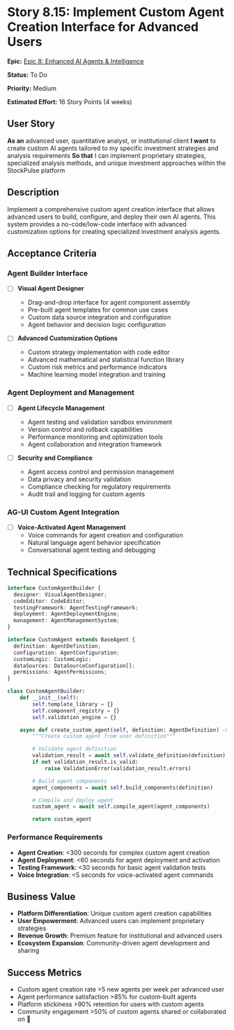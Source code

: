 # Story 8.15: Implement Custom Agent Creation Interface for Advanced Users

**Epic:** [Epic 8: Enhanced AI Agents & Intelligence](../epic-8.md)

**Status:** To Do

**Priority:** Medium

**Estimated Effort:** 16 Story Points (4 weeks)

## User Story

**As an** advanced user, quantitative analyst, or institutional client
**I want** to create custom AI agents tailored to my specific investment strategies and analysis requirements
**So that** I can implement proprietary strategies, specialized analysis methods, and unique investment approaches within the StockPulse platform

## Description

Implement a comprehensive custom agent creation interface that allows advanced users to build, configure, and deploy their own AI agents. This system provides a no-code/low-code interface with advanced customization options for creating specialized investment analysis agents.

## Acceptance Criteria

### Agent Builder Interface

- [ ] **Visual Agent Designer**

  - Drag-and-drop interface for agent component assembly
  - Pre-built agent templates for common use cases
  - Custom data source integration and configuration
  - Agent behavior and decision logic configuration

- [ ] **Advanced Customization Options**
  - Custom strategy implementation with code editor
  - Advanced mathematical and statistical function library
  - Custom risk metrics and performance indicators
  - Machine learning model integration and training

### Agent Deployment and Management

- [ ] **Agent Lifecycle Management**

  - Agent testing and validation sandbox environment
  - Version control and rollback capabilities
  - Performance monitoring and optimization tools
  - Agent collaboration and integration framework

- [ ] **Security and Compliance**
  - Agent access control and permission management
  - Data privacy and security validation
  - Compliance checking for regulatory requirements
  - Audit trail and logging for custom agents

### AG-UI Custom Agent Integration

- [ ] **Voice-Activated Agent Management**
  - Voice commands for agent creation and configuration
  - Natural language agent behavior specification
  - Conversational agent testing and debugging

## Technical Specifications

```typescript
interface CustomAgentBuilder {
  designer: VisualAgentDesigner;
  codeEditor: CodeEditor;
  testingFramework: AgentTestingFramework;
  deployment: AgentDeploymentEngine;
  management: AgentManagementSystem;
}

interface CustomAgent extends BaseAgent {
  definition: AgentDefinition;
  configuration: AgentConfiguration;
  customLogic: CustomLogic;
  dataSources: DataSourceConfiguration[];
  permissions: AgentPermissions;
}
```

```python
class CustomAgentBuilder:
    def __init__(self):
        self.template_library = {}
        self.component_registry = {}
        self.validation_engine = {}

    async def create_custom_agent(self, definition: AgentDefinition) -> CustomAgent:
        """Create custom agent from user definition"""

        # Validate agent definition
        validation_result = await self.validate_definition(definition)
        if not validation_result.is_valid:
            raise ValidationError(validation_result.errors)

        # Build agent components
        agent_components = await self.build_components(definition)

        # Compile and deploy agent
        custom_agent = await self.compile_agent(agent_components)

        return custom_agent
```

### Performance Requirements

- **Agent Creation**: <300 seconds for complex custom agent creation
- **Agent Deployment**: <60 seconds for agent deployment and activation
- **Testing Framework**: <30 seconds for basic agent validation tests
- **Voice Integration**: <5 seconds for voice-activated agent commands

## Business Value

- **Platform Differentiation**: Unique custom agent creation capabilities
- **User Empowerment**: Advanced users can implement proprietary strategies
- **Revenue Growth**: Premium feature for institutional and advanced users
- **Ecosystem Expansion**: Community-driven agent development and sharing

## Success Metrics

- Custom agent creation rate >5 new agents per week per advanced user
- Agent performance satisfaction >85% for custom-built agents
- Platform stickiness >90% retention for users with custom agents
- Community engagement >50% of custom agents shared or collaborated on 🚀
